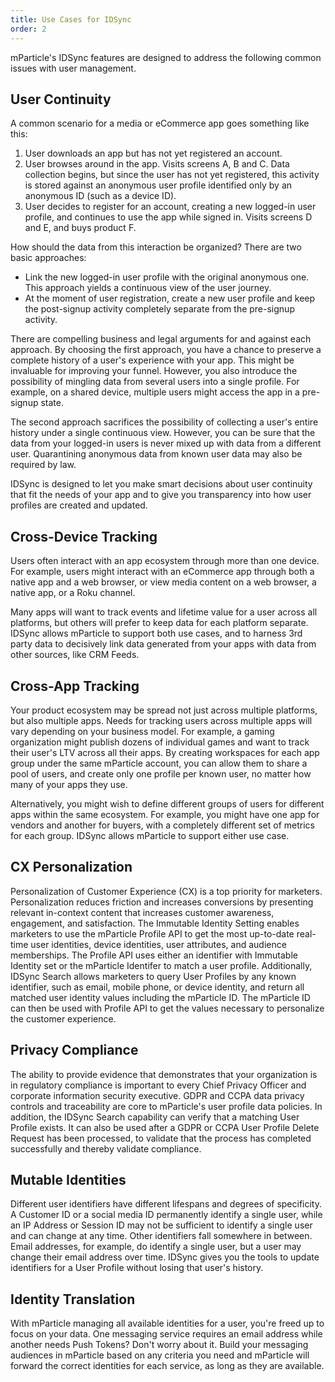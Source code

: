 ```yaml
---
title: Use Cases for IDSync
order: 2
---
```


mParticle's IDSync features are designed to address the following common issues with user management.

## User Continuity

A common scenario for a media or eCommerce app goes something like this:

1. User downloads an app but has not yet registered an account.
2. User browses around in the app. Visits screens A, B and C. Data collection begins, but since the user has not yet registered, this activity is stored against an anonymous user profile identified only by an anonymous ID (such as a device ID).
3. User decides to register for an account, creating a new logged-in user profile, and continues to use the app while signed in. Visits screens D and E, and buys product F.

How should the data from this interaction be organized? There are two basic approaches:

- Link the new logged-in user profile with the original anonymous one. This approach yields a continuous view of the user journey.
- At the moment of user registration, create a new user profile and keep the post-signup activity completely separate from the pre-signup activity.

There are compelling business and legal arguments for and against each approach. By choosing the first approach, you have a chance to preserve a complete history of a user&#39;s experience with your app. This might be invaluable for improving your funnel. However, you also introduce the possibility of mingling data from several users into a single profile. For example, on a shared device, multiple users might access the app in a pre-signup state.

The second approach sacrifices the possibility of collecting a user&#39;s entire history under a single continuous view. However, you can be sure that the data from your logged-in users is never mixed up with data from a different user. Quarantining anonymous data from known user data may also be required by law.

IDSync is designed to let you make smart decisions about user continuity that fit the needs of your app and to give you transparency into how user profiles are created and updated.

## Cross-Device Tracking

Users often interact with an app ecosystem through more than one device. For example, users might interact with an eCommerce app through both a native app and a web browser, or view media content on a web browser, a native app, or a Roku channel.

Many apps will want to track events and lifetime value for a user across all platforms, but others will prefer to keep data for each platform separate. IDSync allows mParticle to support both use cases, and to harness 3rd party data to decisively link data generated from your apps with data from other sources, like CRM Feeds.

## Cross-App Tracking

Your product ecosystem may be spread not just across multiple platforms, but also multiple apps. Needs for tracking users across multiple apps will vary depending on your business model. For example, a gaming organization might publish dozens of individual games and want to track their user&#39;s LTV across all their apps. By creating workspaces for each app group under the same mParticle account, you can allow them to share a pool of users, and create only one profile per known user, no matter how many of your apps they use.

Alternatively, you might wish to define different groups of users for different apps within the same ecosystem. For example, you might have one app for vendors and another for buyers, with a completely different set of metrics for each group. IDSync allows mParticle to support either use case.

## CX Personalization

Personalization of Customer Experience (CX) is a top priority for marketers. Personalization reduces friction and increases conversions by presenting relevant in-context content that increases customer awareness, engagement, and satisfaction. The Immutable Identity Setting enables marketers to use the mParticle Profile API to get the most up-to-date real-time user identities, device identities, user attributes, and audience memberships. The Profile API uses either an identifier with Immutable Identity set or the mParticle Identifer to match a user profile. Additionally, IDSync Search allows marketers to query User Profiles by any known identifier, such as email, mobile phone, or device identity, and return all matched user identity values including the mParticle ID. The mParticle ID can then be used with Profile API to get the values necessary to personalize the customer experience.

## Privacy Compliance

The ability to provide evidence that demonstrates that your organization is in regulatory compliance is important to every Chief Privacy Officer and corporate information security executive. GDPR and CCPA data privacy controls and traceability are core to mParticle's user profile data policies. In addition, the IDSync Search capability can verify that a matching User Profile exists. It can also be used after a GDPR or CCPA User Profile Delete Request has been processed, to validate that the process has completed successfully and thereby validate compliance.

## Mutable Identities

Different user identifiers have different lifespans and degrees of specificity. A Customer ID or a social media ID permanently identify a single user, while an IP Address or Session ID may not be sufficient to identify a single user and can change at any time. Other identifiers fall somewhere in between. Email addresses, for example, do identify a single user, but a user may change their email address over time. IDSync gives you the tools to update identifiers for a User Profile without losing that user&#39;s history.

## Identity Translation

With mParticle managing all available identities for a user, you&#39;re freed up to focus on your data. One messaging service requires an email address while another needs Push Tokens? Don&#39;t worry about it. Build your messaging audiences in mParticle based on any criteria you need and mParticle will forward the correct identities for each service, as long as they are available.